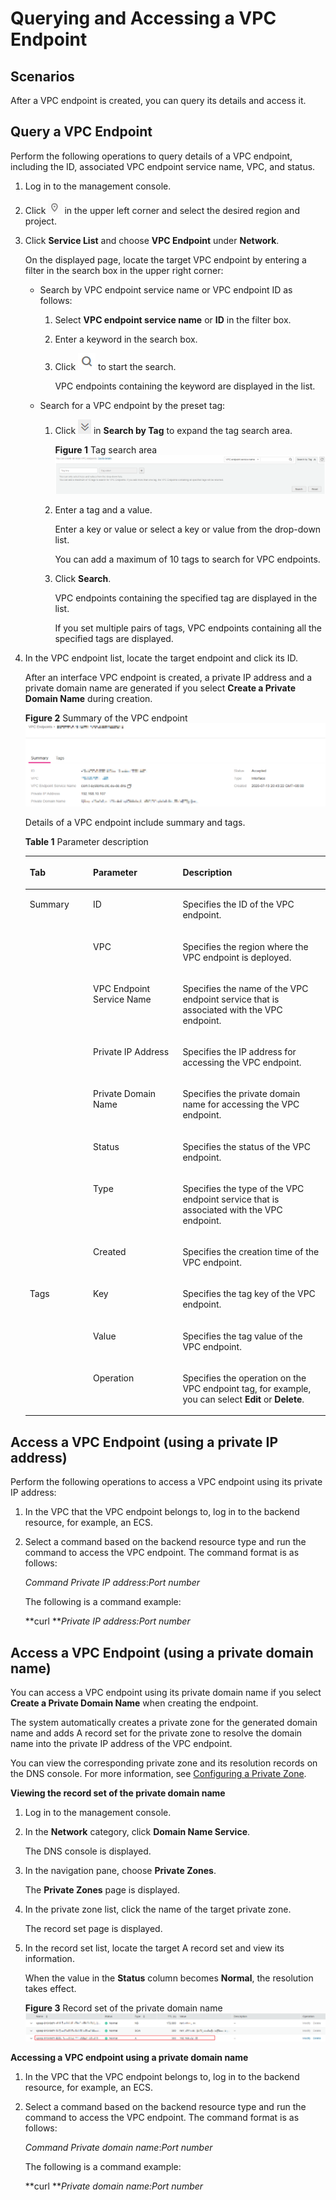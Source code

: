 # Querying and Accessing a VPC Endpoint<a name="vpcep_03_0202"></a>

## Scenarios<a name="section181381057185612"></a>

After a VPC endpoint is created, you can query its details and access it.

## Query a VPC Endpoint<a name="section19334124820566"></a>

Perform the following operations to query details of a VPC endpoint, including the ID, associated VPC endpoint service name, VPC, and status.

1.  Log in to the management console.
2.  Click  ![](figures/icon-region.png)  in the upper left corner and select the desired region and project.

1.  Click  **Service List**  and choose  **VPC Endpoint**  under  **Network**.

    On the displayed page, locate the target VPC endpoint by entering a filter in the search box in the upper right corner:

    -   Search by VPC endpoint service name or VPC endpoint ID as follows:
        1.  Select  **VPC endpoint service name**  or  **ID**  in the filter box.
        2.  Enter a keyword in the search box.
        3.  Click  ![](figures/icon-search.png)  to start the search.

            VPC endpoints containing the keyword are displayed in the list.

    -   Search for a VPC endpoint by the preset tag:
        1.  Click  ![](figures/icon-tag-search.png)  in  **Search by Tag**  to expand the tag search area.

            **Figure  1**  Tag search area<a name="fig17552221133112"></a>  
            ![](figures/tag-search-area-10.png "tag-search-area-10")

        2.  Enter a tag and a value.

            Enter a key or value or select a key or value from the drop-down list.

            You can add a maximum of 10 tags to search for VPC endpoints.

        3.  Click  **Search**.

            VPC endpoints containing the specified tag are displayed in the list.

            If you set multiple pairs of tags, VPC endpoints containing all the specified tags are displayed.


2.  In the VPC endpoint list, locate the target endpoint and click its ID.

    After an interface VPC endpoint is created, a private IP address and a private domain name are generated if you select  **Create a Private Domain Name**  during creation.

    **Figure  2**  Summary of the VPC endpoint<a name="fig735142618538"></a>  
    ![](figures/summary-of-the-vpc-endpoint-11.png "summary-of-the-vpc-endpoint-11")

    Details of a VPC endpoint include summary and tags.

    **Table  1**  Parameter description

    <a name="table11373229195910"></a>
    <table><thead align="left"><tr id="row123731829185916"><th class="cellrowborder" valign="top" width="21.09%" id="mcps1.2.4.1.1"><p id="p884314912598"><a name="p884314912598"></a><a name="p884314912598"></a><strong id="b3366113318010"><a name="b3366113318010"></a><a name="b3366113318010"></a>Tab</strong></p>
    </th>
    <th class="cellrowborder" valign="top" width="29.849999999999998%" id="mcps1.2.4.1.2"><p id="p7373142911592"><a name="p7373142911592"></a><a name="p7373142911592"></a><strong id="b1589733417"><a name="b1589733417"></a><a name="b1589733417"></a>Parameter</strong></p>
    </th>
    <th class="cellrowborder" valign="top" width="49.059999999999995%" id="mcps1.2.4.1.3"><p id="p1037310293590"><a name="p1037310293590"></a><a name="p1037310293590"></a><strong id="b778155451616"><a name="b778155451616"></a><a name="b778155451616"></a>Description</strong></p>
    </th>
    </tr>
    </thead>
    <tbody><tr id="row6601518175912"><td class="cellrowborder" rowspan="8" valign="top" width="21.09%" headers="mcps1.2.4.1.1 "><p id="p1039151214278"><a name="p1039151214278"></a><a name="p1039151214278"></a>Summary</p>
    </td>
    <td class="cellrowborder" valign="top" width="29.849999999999998%" headers="mcps1.2.4.1.2 "><p id="p136021118205912"><a name="p136021118205912"></a><a name="p136021118205912"></a>ID</p>
    </td>
    <td class="cellrowborder" valign="top" width="49.059999999999995%" headers="mcps1.2.4.1.3 "><p id="p66023186590"><a name="p66023186590"></a><a name="p66023186590"></a>Specifies the ID of the VPC endpoint.</p>
    </td>
    </tr>
    <tr id="row6602718105914"><td class="cellrowborder" valign="top" headers="mcps1.2.4.1.1 "><p id="p360218189596"><a name="p360218189596"></a><a name="p360218189596"></a>VPC</p>
    </td>
    <td class="cellrowborder" valign="top" headers="mcps1.2.4.1.2 "><p id="p6602141819595"><a name="p6602141819595"></a><a name="p6602141819595"></a>Specifies the region where the VPC endpoint is deployed.</p>
    </td>
    </tr>
    <tr id="row1660320181596"><td class="cellrowborder" valign="top" headers="mcps1.2.4.1.1 "><p id="p760319185599"><a name="p760319185599"></a><a name="p760319185599"></a>VPC Endpoint Service Name</p>
    </td>
    <td class="cellrowborder" valign="top" headers="mcps1.2.4.1.2 "><p id="p156038185594"><a name="p156038185594"></a><a name="p156038185594"></a>Specifies the name of the VPC endpoint service that is associated with the VPC endpoint.</p>
    </td>
    </tr>
    <tr id="row1260311185593"><td class="cellrowborder" valign="top" headers="mcps1.2.4.1.1 "><p id="p1160321818599"><a name="p1160321818599"></a><a name="p1160321818599"></a>Private IP Address</p>
    </td>
    <td class="cellrowborder" valign="top" headers="mcps1.2.4.1.2 "><p id="p6603118195917"><a name="p6603118195917"></a><a name="p6603118195917"></a>Specifies the IP address for accessing the VPC endpoint.</p>
    </td>
    </tr>
    <tr id="row1603161817598"><td class="cellrowborder" valign="top" headers="mcps1.2.4.1.1 "><p id="p17603618185915"><a name="p17603618185915"></a><a name="p17603618185915"></a>Private Domain Name</p>
    </td>
    <td class="cellrowborder" valign="top" headers="mcps1.2.4.1.2 "><p id="p6603118115914"><a name="p6603118115914"></a><a name="p6603118115914"></a>Specifies the private domain name for accessing the VPC endpoint.</p>
    </td>
    </tr>
    <tr id="row9659329903"><td class="cellrowborder" valign="top" headers="mcps1.2.4.1.1 "><p id="p36595295020"><a name="p36595295020"></a><a name="p36595295020"></a>Status</p>
    </td>
    <td class="cellrowborder" valign="top" headers="mcps1.2.4.1.2 "><p id="p365918293014"><a name="p365918293014"></a><a name="p365918293014"></a>Specifies the status of the VPC endpoint.</p>
    </td>
    </tr>
    <tr id="row1465962910011"><td class="cellrowborder" valign="top" headers="mcps1.2.4.1.1 "><p id="p1965912291309"><a name="p1965912291309"></a><a name="p1965912291309"></a>Type</p>
    </td>
    <td class="cellrowborder" valign="top" headers="mcps1.2.4.1.2 "><p id="p1165915291105"><a name="p1165915291105"></a><a name="p1165915291105"></a>Specifies the type of the VPC endpoint service that is associated with the VPC endpoint.</p>
    </td>
    </tr>
    <tr id="row1865942911010"><td class="cellrowborder" valign="top" headers="mcps1.2.4.1.1 "><p id="p12793443359"><a name="p12793443359"></a><a name="p12793443359"></a>Created</p>
    </td>
    <td class="cellrowborder" valign="top" headers="mcps1.2.4.1.2 "><p id="p206596291010"><a name="p206596291010"></a><a name="p206596291010"></a>Specifies the creation time of the VPC endpoint.</p>
    </td>
    </tr>
    <tr id="row1262811653513"><td class="cellrowborder" rowspan="3" valign="top" width="21.09%" headers="mcps1.2.4.1.1 "><p id="p20629176113515"><a name="p20629176113515"></a><a name="p20629176113515"></a>Tags</p>
    </td>
    <td class="cellrowborder" valign="top" width="29.849999999999998%" headers="mcps1.2.4.1.2 "><p id="p462918633511"><a name="p462918633511"></a><a name="p462918633511"></a>Key</p>
    </td>
    <td class="cellrowborder" valign="top" width="49.059999999999995%" headers="mcps1.2.4.1.3 "><p id="p1963135561417"><a name="p1963135561417"></a><a name="p1963135561417"></a>Specifies the tag key of the VPC endpoint.</p>
    </td>
    </tr>
    <tr id="row1468217176366"><td class="cellrowborder" valign="top" headers="mcps1.2.4.1.1 "><p id="p468221711366"><a name="p468221711366"></a><a name="p468221711366"></a>Value</p>
    </td>
    <td class="cellrowborder" valign="top" headers="mcps1.2.4.1.2 "><p id="p1763755161412"><a name="p1763755161412"></a><a name="p1763755161412"></a>Specifies the tag value of the VPC endpoint.</p>
    </td>
    </tr>
    <tr id="row1791516293369"><td class="cellrowborder" valign="top" headers="mcps1.2.4.1.1 "><p id="p12915142913365"><a name="p12915142913365"></a><a name="p12915142913365"></a>Operation</p>
    </td>
    <td class="cellrowborder" valign="top" headers="mcps1.2.4.1.2 "><p id="p76320551147"><a name="p76320551147"></a><a name="p76320551147"></a>Specifies the operation on the VPC endpoint tag, for example, you can select <strong id="b128731044142611"><a name="b128731044142611"></a><a name="b128731044142611"></a>Edit</strong> or <strong id="b1287404412616"><a name="b1287404412616"></a><a name="b1287404412616"></a>Delete</strong>.</p>
    </td>
    </tr>
    </tbody>
    </table>


## Access a VPC Endpoint \(using a private IP address\)<a name="section125426655618"></a>

Perform the following operations to access a VPC endpoint using its private IP address:

1.  In the VPC that the VPC endpoint belongs to, log in to the backend resource, for example, an ECS.
2.  Select a command based on the backend resource type and run the command to access the VPC endpoint. The command format is as follows:

    _Command_ _Private IP address_:_Port number_

    The following is a command example:

    **curl **_Private IP address:Port number_


## Access a VPC Endpoint \(using a private domain name\)<a name="section990519525715"></a>

You can access a VPC endpoint using its private domain name if you select  **Create a Private Domain Name**  when creating the endpoint.

The system automatically creates a private zone for the generated domain name and adds A record set for the private zone to resolve the domain name into the private IP address of the VPC endpoint.

You can view the corresponding private zone and its resolution records on the DNS console. For more information, see  [Configuring a Private Zone](https://docs.otc.t-systems.com/en-us/usermanual/dns/dns_qs_0006.html).

**Viewing the record set of the private domain name**

1.  Log in to the management console.
2.  In the  **Network**  category, click  **Domain Name Service**.

    The DNS console is displayed.

3.  In the navigation pane, choose  **Private Zones**.

    The  **Private Zones**  page is displayed.


1.  In the private zone list, click the name of the target private zone.

    The record set page is displayed.

2.  In the record set list, locate the target A record set and view its information.

    When the value in the  **Status**  column becomes  **Normal**, the resolution takes effect.

    **Figure  3**  Record set of the private domain name<a name="fig1966691952211"></a>  
    ![](figures/record-set-of-the-private-domain-name.png "record-set-of-the-private-domain-name")


**Accessing a VPC endpoint using a private domain name**

1.  In the VPC that the VPC endpoint belongs to, log in to the backend resource, for example, an ECS.
2.  Select a command based on the backend resource type and run the command to access the VPC endpoint. The command format is as follows:

    _Command_ _Private domain name_:_Port number_

    The following is a command example:

    **curl **_Private domain name:Port number_



